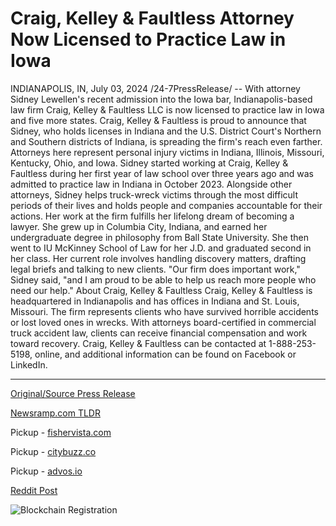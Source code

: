 # Craig, Kelley & Faultless Attorney Now Licensed to Practice Law in Iowa

INDIANAPOLIS, IN, July 03, 2024 /24-7PressRelease/ -- With attorney Sidney Lewellen's recent admission into the Iowa bar, Indianapolis-based law firm Craig, Kelley & Faultless LLC is now licensed to practice law in Iowa and five more states.  Craig, Kelley & Faultless is proud to announce that Sidney, who holds licenses in Indiana and the U.S. District Court's Northern and Southern districts of Indiana, is spreading the firm's reach even farther. Attorneys here represent personal injury victims in Indiana, Illinois, Missouri, Kentucky, Ohio, and Iowa.  Sidney started working at Craig, Kelley & Faultless during her first year of law school over three years ago and was admitted to practice law in Indiana in October 2023. Alongside other attorneys, Sidney helps truck-wreck victims through the most difficult periods of their lives and holds people and companies accountable for their actions.  Her work at the firm fulfills her lifelong dream of becoming a lawyer. She grew up in Columbia City, Indiana, and earned her undergraduate degree in philosophy from Ball State University. She then went to IU McKinney School of Law for her J.D. and graduated second in her class. Her current role involves handling discovery matters, drafting legal briefs and talking to new clients.  "Our firm does important work," Sidney said, "and I am proud to be able to help us reach more people who need our help."  About Craig, Kelley & Faultless   Craig, Kelley & Faultless is headquartered in Indianapolis and has offices in Indiana and St. Louis, Missouri. The firm represents clients who have survived horrible accidents or lost loved ones in wrecks. With attorneys board-certified in commercial truck accident law, clients can receive financial compensation and work toward recovery. Craig, Kelley & Faultless can be contacted at 1-888-253-5198, online, and additional information can be found on Facebook or LinkedIn. 

---

[Original/Source Press Release](https://www.24-7pressrelease.com/press-release/512233/craig-kelley-faultless-attorney-now-licensed-to-practice-law-in-iowa)
                    

[Newsramp.com TLDR](https://newsramp.com/curated-news/craig-kelley-faultless-llc-expands-reach-with-attorney-sidney-lewellen-s-admission-to-iowa-bar/f67138f7f3dfd728cf08fbf41f4fdaa1) 


Pickup - [fishervista.com](https://fishervista.com/en/craig-kelley-faultless-attorney-expands-legal-services-to-iowa/20244681)

Pickup - [citybuzz.co](https://citybuzz.co/2024/07/03/craig-kelley-faultless-expands-legal-reach-to-iowa-with-attorney-sidney-lewellen-s-bar-admission)

Pickup - [advos.io](https://advos.io/en/craig-kelley-faultless-expands-legal-practice-to-iowa-with-attorney-sidney-lewellen/20244681)
 



[Reddit Post](https://www.reddit.com/r/newsramp/comments/1du8dm4/craig_kelley_faultless_llc_expands_reach_with/) 



![Blockchain Registration](https://cdn.newsramp.app/24-7PressRelease/qrcode/247/3/poemSNli.webp)